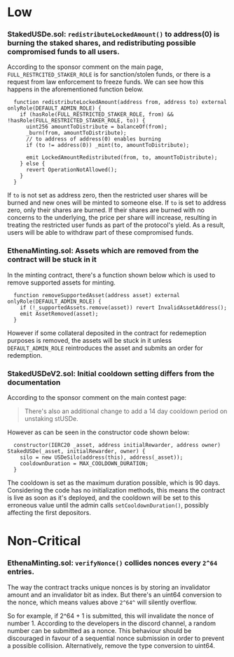 # Low

### StakedUSDe.sol: `redistributeLockedAmount()` to address(0) is burning the staked shares, and redistributing possible compromised funds to all users.

According to the sponsor comment on the main page, `FULL_RESTRCITED_STAKER_ROLE` is for sanction/stolen funds, or there is a request from law enforcement to freeze funds. We can see how this happens in the aforementioned function below.

```solidity
  function redistributeLockedAmount(address from, address to) external onlyRole(DEFAULT_ADMIN_ROLE) {
    if (hasRole(FULL_RESTRICTED_STAKER_ROLE, from) && !hasRole(FULL_RESTRICTED_STAKER_ROLE, to)) {
      uint256 amountToDistribute = balanceOf(from);
      _burn(from, amountToDistribute);
      // to address of address(0) enables burning
      if (to != address(0)) _mint(to, amountToDistribute);

      emit LockedAmountRedistributed(from, to, amountToDistribute);
    } else {
      revert OperationNotAllowed();
    }
  }
```

If `to` is not set as address zero, then the restricted user shares will be burned and new ones will be minted to someone else. If `to` is set to address zero, only their shares are burned. If their shares are burned with no concerns to the underlying, the price per share will increase, resulting in treating the restricted user funds as part of the protocol's yield. As a result, users will be able to withdraw part of these compromised funds.

### EthenaMinting.sol: Assets which are removed from the contract will be stuck in it

In the minting contract, there's a function shown below which is used to remove supported assets for minting.

```solidity
  function removeSupportedAsset(address asset) external onlyRole(DEFAULT_ADMIN_ROLE) {
    if (!_supportedAssets.remove(asset)) revert InvalidAssetAddress();
    emit AssetRemoved(asset);
  }
```

However if some collateral deposited in the contract for redemeption purposes is removed, the assets will be stuck in it unless `DEFAULT_ADMIN_ROLE` reintroduces the asset and submits an order for redemption.

### StakedUSDeV2.sol: Initial cooldown setting differs from the documentation

According to the sponsor comment on the main contest page:

>There's also an additional change to add a 14 day cooldown period on unstaking stUSDe.

However as can be seen in the constructor code shown below:

```solidity
  constructor(IERC20 _asset, address initialRewarder, address owner) StakedUSDe(_asset, initialRewarder, owner) {
    silo = new USDeSilo(address(this), address(_asset));
    cooldownDuration = MAX_COOLDOWN_DURATION; 
  }
```
The cooldown is set as the maximum duration possible, which is 90 days. Considering the code has no initialization methods, this means the contract is live as soon as it's deployed, and the cooldown will be set to this erroneous value until the admin calls `setCooldownDuration()`, possibly affecting the first depositors.

# Non-Critical

### EthenaMinting.sol: `verifyNonce()` collides nonces every `2^64` entries.

The way the contract tracks unique nonces is by storing an invalidator amount and an invalidator bit as index. But there's an uint64 conversion to the nonce, which means values above `2^64^` will silently overflow.

So for example, if 2^64 + 1 is submitted, this will invalidate the nonce of number 1. According to the developers in the discord channel, a random number can be submitted as a nonce. This behaviour should be discouraged in favour of a sequential nonce submission in order to prevent a possible collision. Alternatively, remove the type conversion to uint64.
